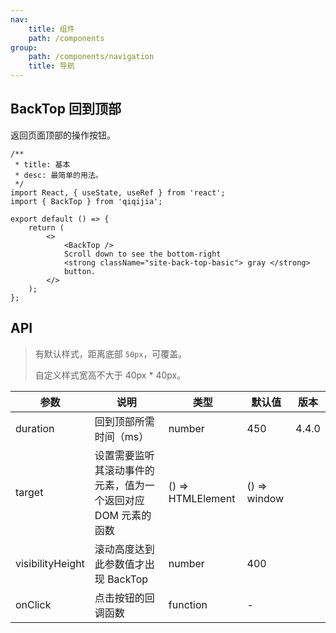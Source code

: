 ```yaml
---
nav:
    title: 组件
    path: /components
group:
    path: /components/navigation
    title: 导航
---
```


## BackTop 回到顶部

返回页面顶部的操作按钮。


```tsx
/**
 * title: 基本
 * desc: 最简单的用法。
 */
import React, { useState, useRef } from 'react';
import { BackTop } from 'qiqijia';

export default () => {
    return (
        <>
            <BackTop />
            Scroll down to see the bottom-right
            <strong className="site-back-top-basic"> gray </strong>
            button.
        </>
    );
};
```


## API

> 有默认样式，距离底部 `50px`，可覆盖。
>
> 自定义样式宽高不大于 40px \* 40px。


| 参数 | 说明 | 类型 | 默认值 | 版本 |
| --- | --- | --- | --- | --- |
| duration | 回到顶部所需时间（ms） | number | 450 | 4.4.0 |
| target | 设置需要监听其滚动事件的元素，值为一个返回对应 DOM 元素的函数 | () => HTMLElement | () => window |  |
| visibilityHeight | 滚动高度达到此参数值才出现 BackTop | number | 400 |  |
| onClick | 点击按钮的回调函数 | function | - |  |